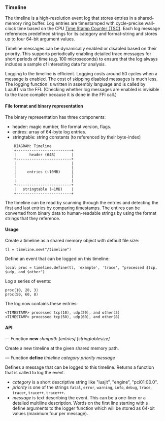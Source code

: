### Timeline

The timeline is a high-resolution event log that stores entries in a
shared-memory ring buffer. Log entries are timestamped with
cycle-precise wall-clock time based on the CPU [Time Stamp Counter
(TSC)](https://en.wikipedia.org/wiki/Time_Stamp_Counter). Each log
message references predefined strings for its category and
format-string and stores up to four 64-bit argument values.

Timeline messages can be dynamically enabled or disabled based on
their priority. This supports periodically enabling detailed trace
messages for short periods of time (e.g. 100 microseconds) to ensure
that the log always includes a sample of interesting data for
analysis.

Logging to the timeline is efficient. Logging costs around 50 cycles
when a message is enabled. The cost of skipping disabled messages is
much less. The logging function is written in assembly language and is
called by LuaJIT via the FFI. (Checking whether log messages are
enabled is invisible to the trace compiler because it is done in the
FFI call.)

#### File format and binary representation

The binary representation has three components:

- header: magic number, file format version, flags.
- entires: array of 64-byte log entries.
- stringtable: string constants (to referenced by their byte-index)

```
    DIAGRAM: Timeline
    +-------------------------+
    |      header (64B)       |
    +-------------------------+
    |                         |
    |                         |
    |     entries (~10MB)     |
    |                         |
    |                         |
    +-------------------------+
    |   stringtable (~1MB)    |
    +-------------------------+
```

The timeline can be read by scanning through the entries and detecting
the first and last entries by comparing timestamps. The entires can be
converted from binary data to human-readable strings by using the
format strings that they reference.

#### Usage

Create a timeline as a shared memory object with default file size:

```
tl = timeline.new("/timeline")
```

Define an event that can be logged on this timeline:

```
local proc = timeline.define(tl, 'example', 'trace', "processed $tcp, $udp, and $other")
```

Log a series of events:

```
proc(10, 20, 3)
proc(50, 60, 8)
```

The log now contains these entries:

```
<TIMESTAMP> processed tcp(10), udp(20), and other(3)
<TIMESTAMP> processed tcp(50), udp(60), and other(8)
```

#### API

— Function **new** *shmpath* *[entries]* *[stringtablesize]*

Create a new timeline at the given shared memory path.

— Function **define** *timeline* *category* *priority* *message*

Defines a message that can be logged to this timeline. Returns a function that is called to log the event.

- *category* is a short descriptive string like "luajit", "engine", "pci01:00.0".
- *priority* is one of the strings `fatal`, `error`, `warning`, `info`, `debug`, `trace`, `trace+`, `trace++`, `trace+++`.
- *message* is text describing the event. This can be a one-liner or a detailed multiline description. Words on the first line starting with `$` define arguments to the logger function which will be stored as 64-bit values (maximum four per message).

